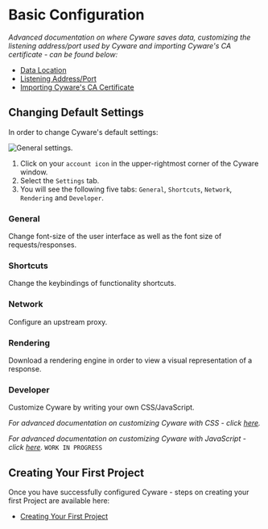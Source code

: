# Basic Configuration

_Advanced documentation on where Cyware saves data, customizing the listening address/port used by Cyware and importing Cyware's CA certificate - can be found below:_

- [Data Location](/reference/configuration/data_location.md)
- [Listening Address/Port](/reference/configuration/listening_address.md)
- [Importing Cyware's CA Certificate](/reference/configuration/import_ca_certificate.md)

## Changing Default Settings

In order to change Cyware's default settings:

<img alt="General settings." src="/_images/settings_tab.png">

1. Click on your `account icon` in the upper-rightmost corner of the Cyware window.
2. Select the `Settings` tab.
3. You will see the following five tabs: `General`, `Shortcuts`, `Network`, `Rendering` and `Developer`.

### General

Change font-size of the user interface as well as the font size of requests/responses.

### Shortcuts

Change the keybindings of functionality shortcuts.

### Network

Configure an upstream proxy.

### Rendering

Download a rendering engine in order to view a visual representation of a response.

### Developer

Customize Cyware by writing your own CSS/JavaScript.

_For advanced documentation on customizing Cyware with CSS - click [here](/reference/plugins/custom_css.md)._

_For advanced documentation on customizing Cyware with JavaScript - click [here](/reference/plugins/custom_js.md)._ `WORK IN PROGRESS`

## Creating Your First Project

Once you have successfully configured Cyware - steps on creating your first Project are available here:

- [Creating Your First Project](../first_steps_with_cyware/project.md)
